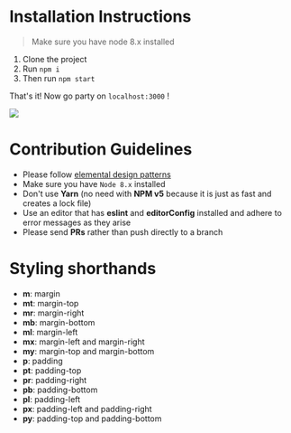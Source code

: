 # Installation Instructions

> Make sure you have node 8.x installed

1. Clone the project
2. Run `npm i`
3. Then run `npm start`

That's it! Now go party on `localhost:3000` !


![](https://media.giphy.com/media/fsULJFFGv8X3G/giphy.gif)

# Contribution Guidelines

* Please follow [elemental design patterns](https://github.com/embark-studio/elemental)
* Make sure you have `Node 8.x` installed
* Don't use **Yarn** (no need with **NPM v5** because it is just as fast and creates a lock file)
* Use an editor that has **eslint** and **editorConfig** installed and adhere to error messages as they arise
* Please send **PRs** rather than push directly to a branch


# Styling shorthands

* **m**: margin
* **mt**: margin-top
* **mr**: margin-right
* **mb**: margin-bottom
* **ml**: margin-left
* **mx**: margin-left and margin-right
* **my**: margin-top and margin-bottom
* **p**: padding
* **pt**: padding-top
* **pr**: padding-right
* **pb**: padding-bottom
* **pl**: padding-left
* **px**: padding-left and padding-right
* **py**: padding-top and padding-bottom
